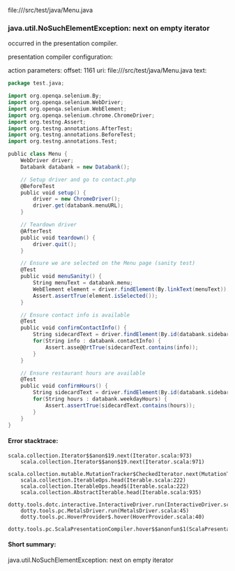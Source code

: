 file://<WORKSPACE>/src/test/java/Menu.java
### java.util.NoSuchElementException: next on empty iterator

occurred in the presentation compiler.

presentation compiler configuration:


action parameters:
offset: 1161
uri: file://<WORKSPACE>/src/test/java/Menu.java
text:
```scala
package test.java;

import org.openqa.selenium.By;
import org.openqa.selenium.WebDriver;
import org.openqa.selenium.WebElement;
import org.openqa.selenium.chrome.ChromeDriver;
import org.testng.Assert;
import org.testng.annotations.AfterTest;
import org.testng.annotations.BeforeTest;
import org.testng.annotations.Test;

public class Menu {
	WebDriver driver;
    Databank databank = new Databank();

	// Setup driver and go to contact.php
    @BeforeTest
    public void setup() {
        driver = new ChromeDriver();
        driver.get(databank.menuURL);
    }

    // Teardown driver
    @AfterTest
    public void teardown() {
        driver.quit();
    }

	// Ensure we are selected on the Menu page (sanity test)
    @Test
    public void menuSanity() {
        String menuText = databank.menu;
        WebElement element = driver.findElement(By.linkText(menuText));
        Assert.assertTrue(element.isSelected());
    }

	// Ensure contact info is available
    @Test
    public void confirmContactInfo() {
        String sidecardText = driver.findElement(By.id(databank.sidebarId)).getText();
		for(String info : databank.contactInfo) {
			Assert.asse@@rtTrue(sidecardText.contains(info));
		}
    }

	// Ensure restaurant hours are available
    @Test
    public void confirmHours() {
		String sidecardText = driver.findElement(By.id(databank.sidebarId)).getText();
		for(String hours : databank.weekdayHours) {
			Assert.assertTrue(sidecardText.contains(hours));
		}
    }
}

```



#### Error stacktrace:

```
scala.collection.Iterator$$anon$19.next(Iterator.scala:973)
	scala.collection.Iterator$$anon$19.next(Iterator.scala:971)
	scala.collection.mutable.MutationTracker$CheckedIterator.next(MutationTracker.scala:76)
	scala.collection.IterableOps.head(Iterable.scala:222)
	scala.collection.IterableOps.head$(Iterable.scala:222)
	scala.collection.AbstractIterable.head(Iterable.scala:935)
	dotty.tools.dotc.interactive.InteractiveDriver.run(InteractiveDriver.scala:164)
	dotty.tools.pc.MetalsDriver.run(MetalsDriver.scala:45)
	dotty.tools.pc.HoverProvider$.hover(HoverProvider.scala:40)
	dotty.tools.pc.ScalaPresentationCompiler.hover$$anonfun$1(ScalaPresentationCompiler.scala:376)
```
#### Short summary: 

java.util.NoSuchElementException: next on empty iterator